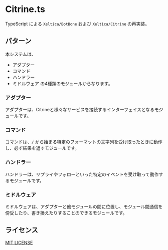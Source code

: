 # Citrine.ts

TypeScript による `Xeltica/BotBone` および `Xeltica/Citrine` の再実装。

## パターン

本システムは、
* アダプター
* コマンド
* ハンドラー
* ミドルウェア
の4種類のモジュールからなります。


### アダプター

アダプターは、Citrineと様々なサービスを接続するインターフェイスとなるモジュールです。

### コマンド

コマンドは、`/` から始まる特定のフォーマットの文字列を受け取ったときに動作し、必ず結果を返すモジュールです。

### ハンドラー

ハンドラーは、リプライやフォローといった特定のイベントを受け取って動作するモジュールです。

### ミドルウェア

ミドルウェアは、アダプターと他モジュールの間に位置し、モジュール間通信を傍受したり、書き換えたりすることのできるモジュールです。

## ライセンス

[MIT LICENSE](LICENSE)